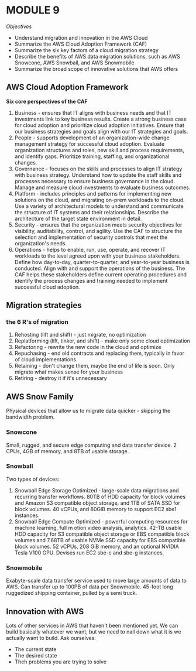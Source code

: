 # MODULE 9
*Objectives*
- Understand migration and innovation in the AWS Cloud
- Summarize the AWS Cloud Adoption Framework (CAF)
- Summarize the six key factors of a cloud migration strategy
- Describe the benefits of AWS data migration solutions, such as AWS Snowcone, AWS Snowball, and AWS Snowmobile
- Summarize the broad scope of innovative solutions that AWS offers

## AWS Cloud Adoption Framework
**Six core perspectives of the CAF**
1. Business - ensures that IT aligns with business needs and that IT investments link to key business results. Create a strong business case for cloud adoption and prioritize cloud adoption initiatives. Ensure that our business strategies and goals align with our IT strategies and goals.
2. People - supports development of an organization-wide change management strategy for successful cloud adoption. Evaluate organization structures and roles, new skill and process requirements, and identify gaps. Prioritize training, staffing, and organizational changes.
3. Governance - focuses on the skills and processes to align IT strategy with business strategy. Understand how to update the staff skills and processes necessary to ensure business governance in the cloud. Manage and measure cloud investments to evaluate business outcomes.
4. Platform - includes principles and patterns for implementing new solutions on the cloud, and migrating on-prem workloads to the cloud. Use a variety of architectural models to understand and communicate the structure of IT systems and their relationships. Describe the architecture of the target state environment in detail.
5. Security - ensures that the organization meets security objectives for visibility, auditability, control, and agility. Use the CAF to structure the selection and implementation of security controls that meet the organization's needs.
6. Operations - helps to enable, run, use, operate, and recover IT workloads to the level agreed upon with your business stakeholders. Define how day-to-day, quarter-to-quarter, and year-to-year business is conducted. Align with and support the operations of the business. The CAF helps these stakeholders define current operating procedures and identify the process changes and training needed to implement successful cloud adoption.

## Migration strategies

### the 6 R's of migration
1. Rehosting (lift and shift) - just migrate, no optimization
2. Replatforming (lift, tinker, and shift) - make only some cloud optimization
3. Refactoring - rewrite the new code in the cloud and optimize
4. Repuchasing - end old contracts and replacing them, typically in favor of cloud implementations
5. Retaining - don't change them, maybe the end of life is soon. Only migrate what makes sense for your business
6. Retiring - destroy it if it's unnecessary

## AWS Snow Family
Physical devices that allow us to migrate data quicker - skipping the bandwidth problem.
### Snowcone
Small, rugged, and secure edge computing and data transfer device. 2 CPUs, 4GB of memory, and 8TB of usable storage.

### Snowball
Two types of devices:
1. Snowball Edge Storage Optimized - large-scale data migrations and recurring transfer workflows. 80TB of HDD capacity for block volumes and Amazon S3 compatible object storage, and 1TB of SATA SSD for block volumes. 40 vCPUs, and 80GiB memory to support EC2 sbe1 instances.
2. Snowball Edge Compute Optimized - powerful computing resources for machine learning, full m otion video analysis, analytics. 42-TB usable HDD capacity for S3 compatible object storage or EBS compatible block volumes and 7.68TB of usable NVMe SSD capacity for EBS compatible block volumes. 52 vCPUs, 208 GiB memory, and an optional NVIDIA Tesla V100 GPU. Devises run EC2 sbe-c and sbe-g instances.

### Snowmobile
Exabyte-scale data transfer service used to move large amounts of data to AWS. Can transfer up to 100PB of data per Snowmobile. 45-foot long ruggedized shipping container, pulled by a semi truck.

## Innovation with AWS
Lots of other services in AWS that haven't been mentioned yet. We can build basically whatever we want, but we need to nail down what it is we actually want to build. Ask ourselves:
- The current state
- The desired state
- Theh problems you are trying to solve
